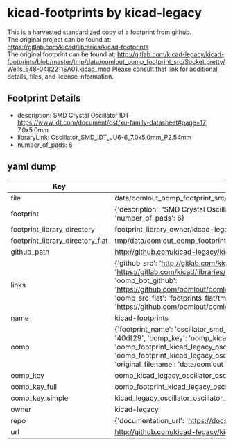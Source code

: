 # kicad-footprints by kicad-legacy  
This is a harvested standardized copy of a footprint from github.  
The original project can be found at:  
https://gitlab.com/kicad/libraries/kicad-footprints  
The original footprint can be found at:
http://gitlab.com/kicad-legacy/kicad-footprints/blob/master/tmp/data/oomlout_oomp_footprint_src/Socket.pretty/Wells_648-0482211SA01.kicad_mod
Please consult that link for additional, details, files, and license information.  
## Footprint Details
* description: SMD Crystal Oscillator IDT https://www.idt.com/document/dst/xu-family-datasheet#page=17, 7.0x5.0mm  
* libraryLink: Oscillator_SMD_IDT_JU6-6_7.0x5.0mm_P2.54mm  
* number_of_pads: 6  
## yaml dump  
| Key | Value |  
| --- | --- |  
| file | data/oomlout_oomp_footprint_src/kicad-footprints/Oscillator.pretty/Oscillator_SMD_IDT_JU6-6_7.0x5.0mm_P2.54mm.kicad_mod |  
| footprint | {'description': 'SMD Crystal Oscillator IDT https://www.idt.com/document/dst/xu-family-datasheet#page=17, 7.0x5.0mm', 'libraryLink': 'Oscillator_SMD_IDT_JU6-6_7.0x5.0mm_P2.54mm', 'number_of_pads': 6} |  
| footprint_library_directory | footprint_library_owner/kicad-legacy_kicad-footprints |  
| footprint_library_directory_flat | tmp/data/oomlout_oomp_footprint_src/footprints_flat/kicad_legacy_oscillator_oscillator_smd_idt_ju6_6_7_0x5_0mm_p2_54mm/working |  
| github_path | http://github.com/kicad-legacy/kicad-footprints/blob/master/tmp/data/oomlout_oomp_footprint_src/Oscillator.pretty/Oscillator_SMD_IDT_JU6-6_7.0x5.0mm_P2.54mm.kicad_mod |  
| links | {'github_src': 'http://gitlab.com/kicad-legacy/kicad-footprints/blob/master/tmp/data/oomlout_oomp_footprint_src/Socket.pretty/Wells_648-0482211SA01.kicad_mod', 'github_src_repo': 'https://gitlab.com/kicad/libraries/kicad-footprints', 'oomp_bot': 'tmp/data/oomlout_oomp_footprint_src/footprints/kicad_legacy_oscillator_oscillator_smd_idt_ju6_6_7_0x5_0mm_p2_54mm/working', 'oomp_bot_github': 'https://github.com/oomlout/oomlout_oomp_footprint_bot/tree/main/tmp/data/oomlout_oomp_footprint_src/footprints/kicad_legacy_oscillator_oscillator_smd_idt_ju6_6_7_0x5_0mm_p2_54mm/working', 'oomp_src_flat': 'footprints_flat/tmp/data/oomlout_oomp_footprint_src/footprints_flat/kicad_legacy_oscillator_oscillator_smd_idt_ju6_6_7_0x5_0mm_p2_54mm/working', 'oomp_src_flat_github': 'https://github.com/oomlout/oomlout_oomp_footprint_src/tree/main/tmp/data/oomlout_oomp_footprint_src/footprints_flat/kicad_legacy_oscillator_oscillator_smd_idt_ju6_6_7_0x5_0mm_p2_54mm/working'} |  
| name | kicad-footprints |  
| oomp | {'footprint_name': 'oscillator_smd_idt_ju6_6_7_0x5_0mm_p2_54mm', 'library_name': 'oscillator', 'md5': '40df293c9f957626e1d456d8f19bf5df', 'md5_10': '40df293c9f', 'md5_5': '40df2', 'md5_6': '40df29', 'oomp_key': 'oomp_kicad_legacy_oscillator_oscillator_smd_idt_ju6_6_7_0x5_0mm_p2_54mm', 'oomp_key_extra': 'oomp_footprint_kicad_legacy_oscillator_oscillator_smd_idt_ju6_6_7_0x5_0mm_p2_54mm', 'oomp_key_full': 'oomp_footprint_kicad_legacy_oscillator_oscillator_smd_idt_ju6_6_7_0x5_0mm_p2_54mm_40df29', 'oomp_key_simple': 'kicad_legacy_oscillator_oscillator_smd_idt_ju6_6_7_0x5_0mm_p2_54mm', 'original_filename': 'data/oomlout_oomp_footprint_src/kicad-footprints/Oscillator.pretty/Oscillator_SMD_IDT_JU6-6_7.0x5.0mm_P2.54mm.kicad_mod', 'owner_name': 'kicad_legacy'} |  
| oomp_key | oomp_kicad_legacy_oscillator_oscillator_smd_idt_ju6_6_7_0x5_0mm_p2_54mm |  
| oomp_key_full | oomp_footprint_kicad_legacy_oscillator_oscillator_smd_idt_ju6_6_7_0x5_0mm_p2_54mm |  
| oomp_key_simple | kicad_legacy_oscillator_oscillator_smd_idt_ju6_6_7_0x5_0mm_p2_54mm |  
| owner | kicad-legacy |  
| repo | {'documentation_url': 'https://docs.github.com/rest/repos/repos#get-a-repository', 'message': 'Not Found'} |  
| url | http://github.com/kicad-legacy/kicad-footprints |  

